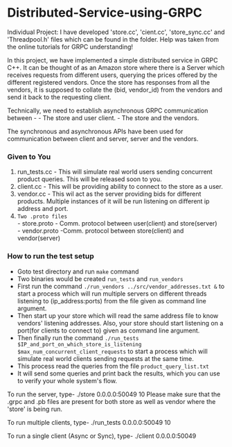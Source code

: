 # Distributed-Service-using-GRPC

Individual Project: I have developed 'store.cc', 'cient.cc', 'store_sync.cc' and 'Threadpool.h' files which can be found in the folder. Help was taken from the online tutorials for GRPC understanding!

In this project, we have implemented a simple distributed service in GRPC C++. It can be thought of as an Amazon store where there is a Server which receives requests from different users, querying the prices offered by the different registered vendors. Once the store has responses from all the vendors, it is supposed to collate the (bid, vendor_id) from the vendors and send it back to the requesting client. 

Technically, we need to establish asynchronous GRPC communication between -
    - The store and user client. 
    - The store and the vendors.  

The synchronous and asynchronous APIs have been used for communication between client and server, server and the vendors. 

### Given to You
  1. run_tests.cc - This will simulate real world users sending concurrent product queries. This will be released soon to you.
  2. client.cc - This will be providing ability to connect to the store as a user.
  3. vendor.cc - This wil act as the server providing bids for different products. Multiple instances of it will be run listening on different ip address and port.
  4. `Two .proto files`  
    - store.proto - Comm. protocol between user(client) and store(server)  
    - vendor.proto -Comm. protocol between store(client) and vendor(server)  

### How to run the test setup
  - Goto test directory and run `make` command
  - Two binaries would be created `run_tests` and `run_vendors`
  - First run the command `./run_vendors ../src/vendor_addresses.txt &` to start a process which will run multiple servers on different threads listening to (ip_address:ports) from the file given as command line argument.
  - Then start up your store which will read the same address file to know vendors' listening addresses. Also, your store should start listening on a port(for clients to connect to) given as command line argument.
  - Then finally run the command `./run_tests $IP_and_port_on_which_store_is_listening $max_num_concurrent_client_requests` to start a process which will simulate real world clients sending requests at the same time.
  - This process read the queries from the file `product_query_list.txt`
  - It will send some queries and print back the results, which you can use to verify your whole system's flow.


To run the server, type-
./store 0.0.0.0:50049 10
Please make sure that the .grpc and .pb files are present for both store as well as vendor where the 'store' is being run.

To run multiple clients, type-
./run_tests 0.0.0.0:50049 10

To run a single client (Async or Sync), type-
./client 0.0.0.0:50049
